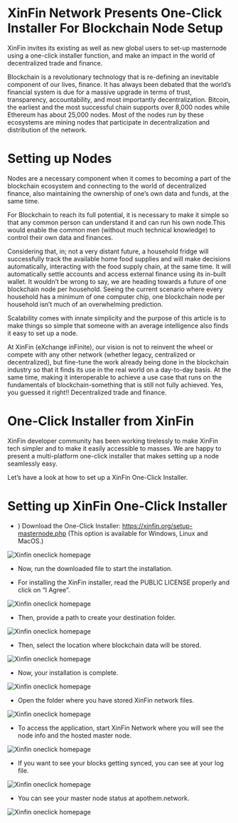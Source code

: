 # XinFin Network Presents One-Click Installer For Blockchain Node Setup
XinFin invites its existing as well as new global users to set-up masternode using a one-click installer function, and make an impact in the world of decentralized trade and finance.

Blockchain is a revolutionary technology that is re-defining an inevitable component of our lives, finance. It has always been debated that the world’s financial system is due for a massive upgrade in terms of trust, transparency, accountability, and most importantly decentralization. Bitcoin, the earliest and the most successful chain supports over 8,000 nodes while Ethereum has about 25,000 nodes. Most of the nodes run by these ecosystems are mining nodes that participate in decentralization and distribution of the network.

# Setting up Nodes
Nodes are a necessary component when it comes to becoming a part of the blockchain ecosystem and connecting to the world of decentralized finance, also maintaining the ownership of one’s own data and funds, at the same time.

For Blockchain to reach its full potential, it is necessary to make it simple so that any common person can understand it and can run his own node.This would enable the common men (without much technical knowledge) to control their own data and finances.

Considering that, in; not a very distant future, a household fridge will successfully track the available home food supplies and will make decisions automatically, interacting with the food supply chain, at the same time. It will automatically settle accounts and access external finance using its in-built wallet. It wouldn’t be wrong to say, we are heading towards a future of one blockchain node per household. Seeing the current scenario where every household has a minimum of one computer chip, one blockchain node per household isn’t much of an overwhelming prediction.

Scalability comes with innate simplicity and the purpose of this article is to make things so simple that someone with an average intelligence also finds it easy to set up a node.

At XinFin (eXchange inFinite), our vision is not to reinvent the wheel or compete with any other network (whether legacy, centralized or decentralized), but fine-tune the work already being done in the blockchain industry so that it finds its use in the real world on a day-to-day basis. At the same time, making it interoperable to achieve a use case that runs on the fundamentals of blockchain-something that is still not fully achieved. Yes, you guessed it right!! Decentralized trade and finance.

# One-Click Installer from XinFin
XinFin developer community has been working tirelessly to make XinFin tech simpler and to make it easily accessible to masses. We are happy to present a multi-platform one-click installer that makes setting up a node seamlessly easy.

Let’s have a look at how to set up a XinFin One-Click Installer.

# Setting up XinFin One-Click Installer
- ) Download the One-Click Installer: https://xinfin.org/setup-masternode.php (This option is available for Windows, Linux and MacOS.)

![Xinfin oneclick homepage](/assets/installer-1.png)

- Now, run the downloaded file to start the installation.

- For installing the XinFin installer, read the PUBLIC LICENSE properly and click on “I Agree”.

![Xinfin oneclick homepage](/assets/installer-2.png)

- Then, provide a path to create your destination folder.

![Xinfin oneclick homepage](/assets/installer-3.png)

- Then, select the location where blockchain data will be stored.

![Xinfin oneclick homepage](/assets/installer-4.png)

-  Now, your installation is complete.

![Xinfin oneclick homepage](/assets/installer-5.png)

- Open the folder where you have stored XinFin network files.

![Xinfin oneclick homepage](/assets/installer-6.png)

- To access the application, start XinFin Network where you will see the node info and the hosted master node.

![Xinfin oneclick homepage](/assets/installer-7.png)

- If you want to see your blocks getting synced, you can see at your log file.

![Xinfin oneclick homepage](/assets/installer-8.png)

-  You can see your master node status at apothem.network.

![Xinfin oneclick homepage](/assets/installer-9.png)
